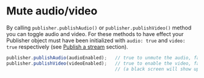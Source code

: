 # Mute audio/video

By calling `publisher.publishAudio()` or `publisher.publishVideo()` method you can toggle audio and video. For these methods to have effect your Publisher object must have been initialized with `audio: true` and `video: true` respectively (see [Publish a stream](/how-do-i/publish-stream/) section).

```javascript
publisher.publishAudio(audioEnabled);   // true to unmute the audio, false to mute it
publisher.publishVideo(videoEnabled);   // true to enable the video, false to disable it 
                                        // (a black screen will show up instead)
```
